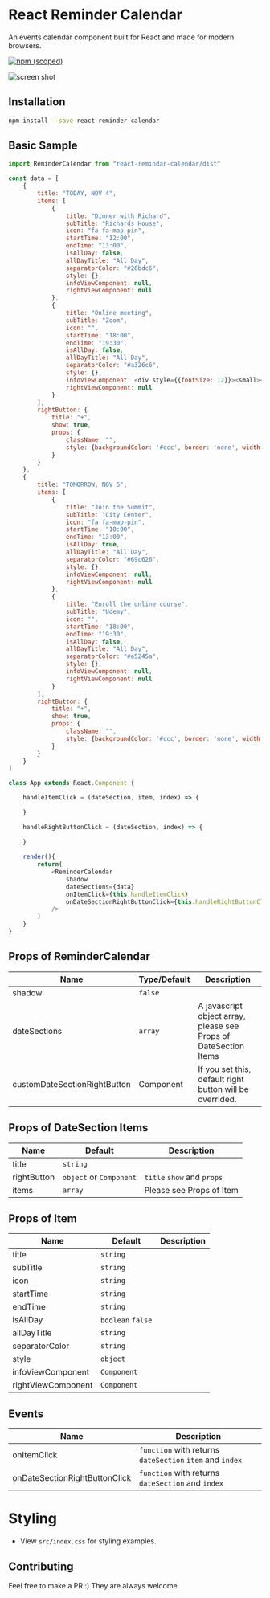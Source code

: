 # React Reminder Calendar
An events calendar component built for React and made for modern browsers.


[![npm (scoped)](https://img.shields.io/npm/v/react-reminder-calendar.svg)](https://www.npmjs.com/package/react-reminder-calendar)

![screen shot](https://github.com/burakozturk16/react-reminder-calendar/blob/master/ss.png)

## Installation

```sh
npm install --save react-reminder-calendar
```

## Basic Sample

```js
import ReminderCalendar from "react-remindar-calendar/dist"

const data = [
    {
        title: "TODAY, NOV 4",
        items: [
            {
                title: "Dinner with Richard",
                subTitle: "Richards House",
                icon: "fa fa-map-pin",
                startTime: "12:00",
                endTime: "13:00",
                isAllDay: false,
                allDayTitle: "All Day",
                separatorColor: "#26bdc6",
                style: {},
                infoViewComponent: null,
                rightViewComponent: null
            },
            {
                title: "Online meeting",
                subTitle: "Zoom",
                icon: "",
                startTime: "18:00",
                endTime: "19:30",
                isAllDay: false,
                allDayTitle: "All Day",
                separatorColor: "#a326c6",
                style: {},
                infoViewComponent: <div style={{fontSize: 12}}><small><b>Zoom Link</b>  <kbd>https://zoom.us/udyt4RE</kbd></small></div>,
                rightViewComponent: null
            }
        ],
        rightButton: {
            title: "+",
            show: true,
            props: {
                className: "",
                style: {backgroundColor: '#ccc', border: 'none', width: 22, height: 22}
            }
        }
    },
    {
        title: "TOMORROW, NOV 5",
        items: [
            {
                title: "Join the Summit",
                subTitle: "City Center",
                icon: "fa fa-map-pin",
                startTime: "10:00",
                endTime: "13:00",
                isAllDay: true,
                allDayTitle: "All Day",
                separatorColor: "#69c626",
                style: {},
                infoViewComponent: null,
                rightViewComponent: null
            },
            {
                title: "Enroll the online course",
                subTitle: "Udemy",
                icon: "",
                startTime: "18:00",
                endTime: "19:30",
                isAllDay: false,
                allDayTitle: "All Day",
                separatorColor: "#e5245a",
                style: {},
                infoViewComponent: null,
                rightViewComponent: null
            }
        ],
        rightButton: {
            title: "+",
            show: true,
            props: {
                className: "",
                style: {backgroundColor: '#ccc', border: 'none', width: 22, height: 22}
            }
        }
    }
]

class App extends React.Component {

    handleItemClick = (dateSection, item, index) => {
        
    }

    handleRightButtonClick = (dateSection, index) => {
        
    }
    
    render(){
        return(
            <ReminderCalendar
                shadow
                dateSections={data}
                onItemClick={this.handleItemClick}
                onDateSectionRightButtonClick={this.handleRightButtonClick}
            />
        )
    }
}

```

## Props of ReminderCalendar
| Name               | Type/Default     | Description
| ----------------   | ----------- | ------------------------------------------------------------------------------------------------------------
| shadow             | `false`     | 
| dateSections       | `array`     | A javascript object array, please see Props of DateSection Items 
| customDateSectionRightButton     | Component            | If you set this, default right button will be overrided.


## Props of DateSection Items
| Name               | Default     | Description
| ----------------   | ----------- | ------------------------------------------------------------------------------------------------------------
| title              | `string`    | 
| rightButton        | `object` or `Component`    | `title` `show` and `props`
| items              | `array`     | Please see Props of Item

## Props of Item
| Name               | Default     | Description
| ----------------   | ----------- | ------------------------------------------------------------------------------------------------------------
| title              | `string`    |
| subTitle           | `string`    |
| icon               | `string`    |
| startTime          | `string`    |
| endTime            | `string`    |
| isAllDay           | `boolean` `false` |
| allDayTitle        | `string`    |
| separatorColor     | `string`    |
| style              | `object`    |
| infoViewComponent  | `Component` |
| rightViewComponent | `Component` |


## Events
| Name                | Description |
| ------------------  | ----------  |
| onItemClick         | `function` with returns `dateSection` `item` and `index`
| onDateSectionRightButtonClick | `function` with returns `dateSection` and `index`

# Styling
* View `src/index.css` for styling examples.


## Contributing
Feel free to make a PR :) They are always welcome

